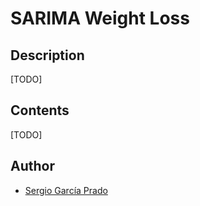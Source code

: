 # SARIMA Weight Loss

## Description
[TODO]

## Contents
[TODO]

## Author
* [Sergio García Prado](https://garciparedes.me)
